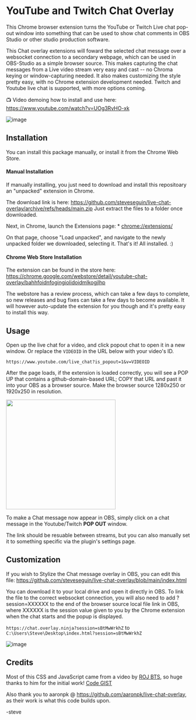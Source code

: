 YouTube and Twitch Chat Overlay
===============================

This Chrome browser extension turns the YouTube or Twitch Live chat pop-out window into something that can be used to show chat comments in OBS Studio or other studio production software.

This Chat overlay extensions will foward the selected chat message over a websocket connection to a secondary webpage, which can be used in OBS-Studio as a simple browser source. This makes capturing the chat messages from a Live video stream very easy and cast -- no Chroma keying or window-capturing needed.  It also makes customizing the style pretty easy, with no Chrome extension development needed. Twitch and Youtube live chat is supported, with more options coming.

📺 Video demoing how to install and use here: https://www.youtube.com/watch?v=UOg3RvHO-xk

![image](https://user-images.githubusercontent.com/2575698/121636030-485cbc00-ca55-11eb-8416-4d7626653fa8.png)

## Installation

You can install this package manually, or install it from the Chrome Web Store. 

#### Manual Installation

If manually installing, you just need to download and install this repositoary an "unpacked" extension in Chrome.

The download link is here: https://github.com/steveseguin/live-chat-overlay/archive/refs/heads/main.zip  Just extract the files to a folder once downloaded.

Next, in Chrome, launch the Extensions page:  * [chrome://extensions/](chrome://extensions/)

On that page, choose "Load unpacked", and navigate to the newly unpacked folder we downloaded, selecting it.  That's it! All installed.  :)

#### Chrome Web Store Installation

The extension can be found in the store here: https://chrome.google.com/webstore/detail/youtube-chat-overlay/bahhfoidnfogingiolidoidmlkogjlhp

The webstore has a review process, which can take a few days to complete, so new releases and bug fixes can take a few days to become available. It will however auto-update the extension for you though and it's pretty easy to install this way.

## Usage

Open up the live chat for a video, and click popout chat to open it in a new window. Or replace the `VIDEOID` in the URL below with your video's ID.

`https://www.youtube.com/live_chat?is_popout=1&v=VIDEOID`

After the page loads, if the extension is loaded correctly, you will see a POP UP that contains a github-domain-based URL; COPY that URL and past it into your OBS as a browser source.  Make the browser source 1280x250 or 1920x250 in resolution.

<img src="https://github.com/steveseguin/live-chat-overlay/raw/main/chat-screenshot.png" width="300">

To make a Chat message now appear in OBS, simply click on a chat message in the Youtube/Twitch **POP OUT** window.

The link should be resuable between streams, but you can also manually set it to something specific via the plugin's settings page.

## Customization

If you wish to Stylize the Chat message overlay in OBS, you can edit this file: https://github.com/steveseguin/live-chat-overlay/blob/main/index.html

You can download it to your local drive and open it directly in OBS. To link the file to the correct websocket connection, you will also need to add ?session=XXXXXX to the end of the browser source local file link in OBS, where XXXXXX is the session value given to you by the Chrome extension when the chat starts and the popup is displayed.

`https://chat.overlay.ninja?session=sBtMwWrkhZ` 
to 
`C:\Users\Steve\Desktop\index.html?session=sBtMwWrkhZ`

![image](https://user-images.githubusercontent.com/2575698/115710917-e929d780-a340-11eb-9bb8-15dd5e603904.png)

## Credits

Most of this CSS and JavaScript came from a video by [ROJ BTS](https://www.youtube.com/watch?v=NHy9D4ClTvc), so huge thanks to him for the initial work! [Code GIST](https://gist.github.com/rojbts/8f7a560947d1d8a5bbaad2add1277d26)

Also thank you to aaronpk @ https://github.com/aaronpk/live-chat-overlay, as their work is what this code builds upon.

-steve

